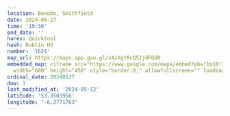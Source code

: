 ```yaml
---
location: Bonobo, Smithfield
date: 2024-05-27
time: '19:30'
end_date: ''
hares: Quicktool
hash: Dublin H3
number: '1621'
map_url: https://maps.app.goo.gl/xAzXgtRcQ51jdFQd8
embedded_map: <iframe src="https://www.google.com/maps/embed?pb=!1m18!1m12!1m3!1d2381.601151481666!2d-6.277176322856599!3d53.350395572290516!2m3!1f0!2f0!3f0!3m2!1i1024!2i768!4f13.1!3m3!1m2!1s0x48670da9abae4e97%3A0x6f62f2674de89cdc!2sBonobo%2C%20Smithfield!5e0!3m2!1sen!2sie!4v1715554428575!5m2!1sen!2sie"
  width="600" height="450" style="border:0;" allowfullscreen="" loading="lazy" referrerpolicy="no-referrer-when-downgrade"></iframe>
ordinal_date: 20240527
dow: 1
last_modified_at: '2024-05-12'
latitude: '53.3503956'
longitude: "-6.2771763"
---
```


